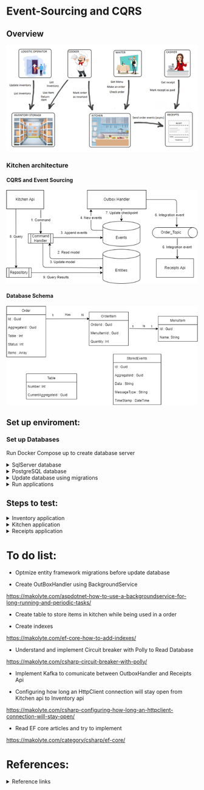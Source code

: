 # Event-Sourcing and CQRS

## Overview

<p align="center">
  <img src="https://github.com/RobertoFreireFerrazPassos/EventSourcing-and-Cqrs/blob/main/Images/project.png?raw=true">
</p>

### Kitchen architecture

#### CQRS and Event Sourcing

<p align="center">
  <img src="https://github.com/RobertoFreireFerrazPassos/EventSourcing-and-Cqrs/blob/main/Images/diagram.png?raw=true">
</p>

#### Database Schema

<p align="center">
  <img src="https://github.com/RobertoFreireFerrazPassos/EventSourcing-and-Cqrs/blob/main/Images/kitchenschema.png?raw=true">
</p>

## Set up enviroment:

### Set up Databases

Run Docker Compose up to create database server

<details>
<summary style="font-size:14px">SqlServer database</summary>
<p>

look at docker compose file for SqlServer authentication

- ServerName: localhost
- login: sa

</p></details>

<details>
<summary style="font-size:14px">PostgreSQL database</summary>
<p>

PgAdmin for manage postgreSQL:
http://localhost:16543/

look at docker compose file for PgAdmin authentication

Click in Add new server

```
Server name: postgres-db
Host Name: postgres-db
Maintenance database: Kitchen
Port: 5432
Username: simha
Password: Postgres2019!
```

</p></details>

<details>
<summary style="font-size:14px">Update database using migrations</summary>
<p>

In Visual Studio, open NuGet Package Manager Console from Tools -> NuGet Package Manager -> Package Manager Console and enter the following command:
```
add-migration Inventory (already done)
update-database --verbose
```
NOTE: Must be...
Using project 'InventoryStorage\Infrastructure\Inventory.DataAccess'.
Using startup project 'InventoryStorage\Presentation\Inventory.Api'.

```
add-migration Kitchen (already done)
update-database --verbose
```
NOTE: Must be...
Using project 'Kitchen\Infrastructure\Kitchen.DataAccess'.
Using startup project 'Kitchen\Presentation\Kitchen.Api'.

</p></details>

<details>
<summary style="font-size:14px">Run applications</summary>
<p>

Set multiple start up projects

Inventory Api: http://localhost:3000/swagger/index.html

Kitchen Api: http://localhost:3001/swagger/index.html


</p></details>

## Steps to test:

<details>
<summary style="font-size:14px">Inventory application</summary>
<p>

Add new item (/Inventory/Update):
```json
{
  "items": [
    {
      "name": "Onion",
      "price": 0.10,
      "quantity": 12,
      "unit": 1
    }
  ]
}
```

Get the id of saved items (/Inventory/Get) and update items:
```json
{
  "items": [
    {
      "id": "{{id}}",
      "name": "Onion",
      "price": 0.20,
      "quantity": 12,
      "unit": 1
    },
    {
      "name": "Garlic",
      "price": 0.20,
      "quantity": 5,
      "unit": 1
    }
  ]
}
```

Try use a item (/Inventory/Use) with quantity bigger than the value in the inventory. It will return false:
```json
{
  "items": [
    {
      "id": "{{id}}",
      "quantity": 20
    }
  ]
}
```

Use a item:
```json
{
  "items": [
    {
      "id": "{{id}}",
      "quantity": 4
    },
    {
      "id": "{{id}}",
      "quantity": 1
    }
  ]
}
```

The result will be:
```json
{
  "items": [
    {
      "id": "{{id}}",
      "name": "Onion",
      "price": 0.2,
      "quantity": 8,
      "unit": 1
    },
    {
      "id": "{{id}}",
      "name": "Garlic",
      "price": 0.2,
      "quantity": 4,
      "unit": 1
    }
  ]
}
```

You can return it (/Inventory/Return):
```json
{
  "items": [
    {
      "id": "{{id}}",
      "quantity": 4
    },
    {
      "id": "{{id}}",
      "quantity": 1
    }
  ]
}
```

The result will be:
```json
{
  "items": [
    {
      "id": "{{id}}",
      "name": "Onion",
      "price": 0.2,
      "quantity": 12,
      "unit": 1
    },
    {
      "id": "{{id}}",
      "name": "Garlic",
      "price": 0.2,
      "quantity": 5,
      "unit": 1
    }
  ]
}
```

</p></details>

<details>
<summary style="font-size:14px">Kitchen application</summary>
<p>

Get Menu

Make a order:
```json
{
  "table": 2,
  "items": [
    {
      "name": "Soup",
      "quantity": 2
    }
  ]
}
```

Reserve a order using OrderId

Check order using the table number

</p></details>

<details>
<summary style="font-size:14px">Receipts application</summary>
<p>


</p></details>

# To do list:

- Optmize entity framework migrations before update database

- Create OutBoxHandler using BackgroundService 

https://makolyte.com/aspdotnet-how-to-use-a-backgroundservice-for-long-running-and-periodic-tasks/

- Create table to store items in kitchen while being used in a order

- Create indexes

https://makolyte.com/ef-core-how-to-add-indexes/

- Understand and implement Circuit breaker with Polly to Read Database

https://makolyte.com/csharp-circuit-breaker-with-polly/

- Implement Kafka to comunicate between OutboxHandler and Receipts Api

- Configuring how long an HttpClient connection will stay open from Kitchen api to Inventory api

https://makolyte.com/csharp-configuring-how-long-an-httpclient-connection-will-stay-open/

- Read EF core articles and try to implement

https://makolyte.com/category/csharp/ef-core/

# References:

<details>
<summary style="font-size:14px">Reference links</summary>
<p>

https://www.jobsity.com/blog/getting-started-with-background-tasks-in-asp.net-core-webapi

https://medium.com/medialesson/run-and-manage-periodic-background-tasks-in-asp-net-core-6-with-c-578a31f4b7a3

https://www.c-sharpcorner.com/article/two-phase-commit-protocol-in-c-sharp/#:~:text=In%20this%20article%2C%20you%20will,phase%20commit%20protocol%20in%20C%23.&text=Two%20phase%20commit%20protocol%20is,single%20transaction%20or%20discrete%20transaction.

IHttpClientFactory:

https://docs.microsoft.com/pt-br/dotnet/architecture/microservices/implement-resilient-applications/use-httpclientfactory-to-implement-resilient-http-requests

Project:

https://github.com/evgeniy-khist/postgresql-event-sourcing/tree/v2

Mediatr:

https://henriquemauri.net/mediatr-no-net-6-0/

https://www.youtube.com/watch?v=YzOBrVlthMk&ab_channel=NickChapsas

EntityFramework

https://www.entityframeworktutorial.net/efcore/entity-framework-core-console-application.aspx

https://www.npgsql.org/efcore/mapping/json.html?tabs=data-annotations%2Cpoco

https://www.macoratti.net/20/07/efc_seed1.htm

Optimistic Concurrency:

https://docs.microsoft.com/en-us/aspnet/mvc/overview/getting-started/getting-started-with-ef-using-mvc/handling-concurrency-with-the-entity-framework-in-an-asp-net-mvc-application


</p></details>

